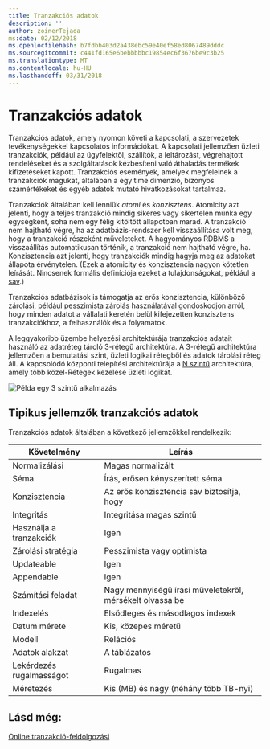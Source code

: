 ```yaml
---
title: Tranzakciós adatok
description: ''
author: zoinerTejada
ms:date: 02/12/2018
ms.openlocfilehash: b7fdbb403d2a438ebc59e40ef58ed8067489dddc
ms.sourcegitcommit: c441fd165e6bebbbbbc19854ec6f3676be9c3b25
ms.translationtype: MT
ms.contentlocale: hu-HU
ms.lasthandoff: 03/31/2018
---
```

# <a name="transactional-data"></a>Tranzakciós adatok

Tranzakciós adatok, amely nyomon követi a kapcsolati, a szervezetek tevékenységekkel kapcsolatos információkat. A kapcsolati jellemzően üzleti tranzakciók, például az ügyfelektől, szállítók, a leltározást, végrehajtott rendeléseket és a szolgáltatások kézbesíteni való áthaladás termékek kifizetéseket kapott. Tranzakciós események, amelyek megfelelnek a tranzakciók magukat, általában a egy time dimenzió, bizonyos számértékeket és egyéb adatok mutató hivatkozásokat tartalmaz. 

Tranzakciók általában kell lenniük *atomi* és *konzisztens*. Atomicity azt jelenti, hogy a teljes tranzakció mindig sikeres vagy sikertelen munka egy egységként, soha nem egy félig kitöltött állapotban marad. A tranzakció nem hajtható végre, ha az adatbázis-rendszer kell visszaállítása volt meg, hogy a tranzakció részeként műveleteket. A hagyományos RDBMS a visszaállítás automatikusan történik, a tranzakció nem hajtható végre, ha. Konzisztencia azt jelenti, hogy tranzakciók mindig hagyja meg az adatokat állapota érvénytelen. (Ezek a atomicity és konzisztencia nagyon kötetlen leírását. Nincsenek formális definíciója ezeket a tulajdonságokat, például a [sav](https://en.wikipedia.org/wiki/ACID).)

Tranzakciós adatbázisok is támogatja az erős konzisztencia, különböző zárolási, például pesszimista zárolás használatával gondoskodjon arról, hogy minden adatot a vállalati keretén belül kifejezetten konzisztens tranzakciókhoz, a felhasználók és a folyamatok. 

A leggyakoribb üzembe helyezési architektúrája tranzakciós adatait használó az adatréteg tároló 3-rétegű architektúra. A 3-rétegű architektúra jellemzően a bemutatási szint, üzleti logikai rétegből és adatok tárolási réteg áll. A kapcsolódó központi telepítési architektúrája a [N szintű](/azure/architecture/guide/architecture-styles/n-tier) architektúra, amely több közel-Rétegek kezelése üzleti logikát.

![Példa egy 3 szintű alkalmazás](./images/three-tier-application.png)

## <a name="typical-traits-of-transactional-data"></a>Tipikus jellemzők tranzakciós adatok

Tranzakciós adatok általában a következő jellemzőkkel rendelkezik:

| Követelmény | Leírás |
| --- | --- |
| Normalizálási | Magas normalizált |
| Séma | Írás, erősen kényszerített séma|
| Konzisztencia | Az erős konzisztencia sav biztosítja, hogy |
| Integritás | Integritása magas szintű |
| Használja a tranzakciók | Igen |
| Zárolási stratégia | Pesszimista vagy optimista|
| Updateable | Igen |
| Appendable | Igen |
| Számítási feladat | Nagy mennyiségű írási műveletekről, mérsékelt olvassa be |
| Indexelés | Elsődleges és másodlagos indexek |
| Datum mérete | Kis, közepes méretű |
| Modell | Relációs |
| Adatok alakzat | A táblázatos |
| Lekérdezés rugalmasságot | Rugalmas |
| Méretezés | Kis (MB) és nagy (néhány több TB-nyi) | 

## <a name="see-also"></a>Lásd még:

[Online tranzakció-feldolgozási](../scenarios/online-transaction-processing.md)
